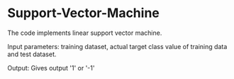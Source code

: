 # Support-Vector-Machine

The code implements linear support vector machine.

Input parameters: training dataset, actual target class value of training data and test dataset.

Output: Gives output '1' or '-1'